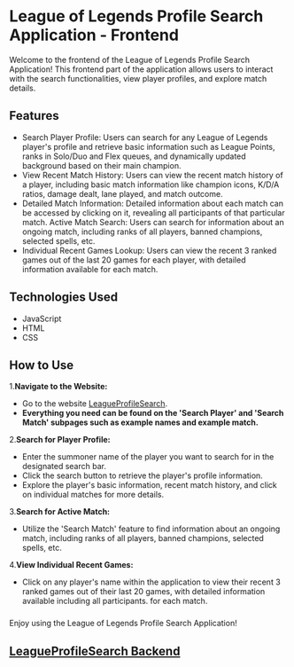 
# League of Legends Profile Search Application - Frontend
Welcome to the frontend of the League of Legends Profile Search Application! This frontend part of the application allows users to interact with the search functionalities, view player profiles, and explore match details.

## Features
- Search Player Profile: Users can search for any League of Legends player's profile and retrieve basic information such as League Points, ranks in Solo/Duo and Flex queues, and dynamically updated background based on their main champion.
- View Recent Match History: Users can view the recent match history of a player, including basic match information like champion icons, K/D/A ratios, damage dealt, lane played, and match outcome.
- Detailed Match Information: Detailed information about each match can be accessed by clicking on it, revealing all participants of that particular match.
Active Match Search: Users can search for information about an ongoing match, including ranks of all players, banned champions, selected spells, etc.
- Individual Recent Games Lookup: Users can view the recent 3 ranked games out of the last 20 games for each player, with detailed information available for each match.
## Technologies Used
- JavaScript
- HTML
- CSS
## How to Use
1.<b>Navigate to the Website:</b>
- Go to the website [LeagueProfileSearch](https://kpodsiadlo7.github.io).
- <b>Everything you need can be found on the 'Search Player' and 'Search Match' subpages such as example names and example match.</b>

2.<b>Search for Player Profile:</b>

- Enter the summoner name of the player you want to search for in the designated search bar.
- Click the search button to retrieve the player's profile information.
- Explore the player's basic information, recent match history, and click on individual matches for more details.

3.<b>Search for Active Match:</b>

- Utilize the 'Search Match' feature to find information about an ongoing match, including ranks of all players, banned champions, selected spells, etc.

4.<b>View Individual Recent Games:</b>

- Click on any player's name within the application to view their recent 3 ranked games out of their last 20 games, with detailed information available including all participants. for each match.
###
Enjoy using the League of Legends Profile Search Application!
## [LeagueProfileSearch Backend](https://github.com/kpodsiadlo7/LeagueProfileSearch)